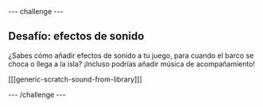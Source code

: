 --- challenge ---

## Desafío: efectos de sonido

¿Sabes cómo añadir efectos de sonido a tu juego, para cuando el barco se choca o llega a la isla? ¡Incluso podrías añadir música de acompañamiento!

[[[generic-scratch-sound-from-library]]]

--- /challenge ---